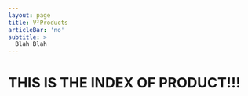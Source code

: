 ```yaml
---
layout: page
title: V²Products
articleBar: 'no'
subtitle: >
  Blah Blah
---
```


# THIS IS THE INDEX OF PRODUCT!!!